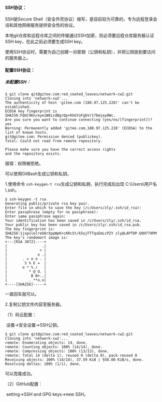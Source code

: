 #### SSH协议：

SSH是Secure Shell（安全外壳协议）缩写，是目前较为可靠的，专为远程登录会话和其他网络服务提供安全性的协议。

本地git仓库和远程仓库之间的传输通过SSH加密，则必须要远程仓库服务器认证SSH key，在此之前必须要生成SSH key。

使用SSH协议时，需要为自己创建一对密钥（公钥和私钥），并把公钥放到要访问的服务器上。

#### 配置SSH协议：

##### 未配置SSH：

```
$ git clone git@gitee.com:red_coated_leaves/network-cw2.git
Cloning into 'network-cw2'...
The authenticity of host 'gitee.com (180.97.125.228)' can't be established.
ECDSA key fingerprint is SHA256:FQGC9Kn/eye1W8icdBgrQp+KkGYoFgbVr17bmjey0Wc.
Are you sure you want to continue connecting (yes/no/[fingerprint])? yes
Warning: Permanently added 'gitee.com,180.97.125.228' (ECDSA) to the list of known hosts.
git@gitee.com: Permission denied (publickey).
fatal: Could not read from remote repository.

Please make sure you have the correct access rights
and the repository exists.
```

报错：权限被拒绝。

可以使用GitBash生成公钥和私钥。

1.使用命令 `ssh-keygen-t rsa`生成公钥和私钥，执行完成后出现 C:\Users\用户名\\.ssh。

```
$ ssh-keygen -t rsa
Generating public/private rsa key pair.
Enter file in which to save the key (/c/Users/zly/.ssh/id_rsa):
Enter passphrase (empty for no passphrase):
Enter same passphrase again:
Your identification has been saved in /c/Users/zly/.ssh/id_rsa.
Your public key has been saved in /c/Users/zly/.ssh/id_rsa.pub.
The key fingerprint is:
SHA256:1jxpxlelreb8rXppWpK+cKRcSt/k5ojFTTqxEmLcPZY zly@LAPTOP-QOH779PM
The key's randomart image is:
+---[RSA 3072]----+
|                .|
|               + |
|              o .|
|       . = o o . |
|        S % E =  |
|       o * % /   |
|          * @ O. |
|           B B+..|
|          . **o.o|
+----[SHA256]-----+
```

一直回车就可以。

2.复制公钥文件内容至服务器。

（1）码云配置：

​				设置->安全设置->SSH公钥。

```
$ git clone git@gitee.com:red_coated_leaves/network-cw2.git
Cloning into 'network-cw2'...
remote: Enumerating objects: 14, done.
remote: Counting objects: 100% (14/14), done.
remote: Compressing objects: 100% (13/13), done.
remote: Total 14 (delta 1), reused 0 (delta 0), pack-reused 0
Receiving objects: 100% (14/14), 37.59 KiB | 938.00 KiB/s, done.
Resolving deltas: 100% (1/1), done.
```

可以克隆成功。

（2）GitHub配置：

​				setting->SSH and GPG keys->new SSH。